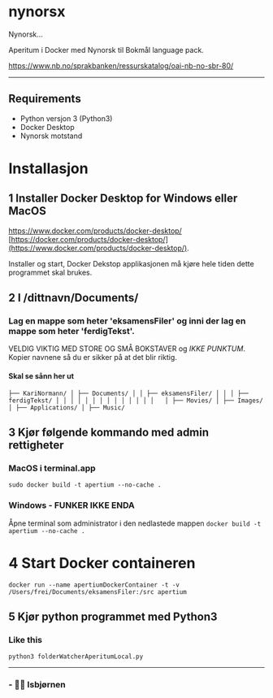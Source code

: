 # nynorsx

Nynorsk...

Aperitum i Docker med Nynorsk til Bokmål language pack.

https://www.nb.no/sprakbanken/ressurskatalog/oai-nb-no-sbr-80/

---

## Requirements

-   Python versjon 3 (Python3)
-   Docker Desktop
-   Nynorsk motstand

# Installasjon

## 1 Installer Docker Desktop for Windows eller MacOS

https://www.docker.com/products/docker-desktop/
[https://docker.com/products/docker-desktop/](https://www.docker.com/products/docker-desktop/).

Installer og start, Docker Dekstop applikasjonen må kjøre hele tiden dette programmet skal brukes.

## 2 I /dittnavn/Documents/

### Lag en mappe som heter 'eksamensFiler' og inni der lag en mappe som heter 'ferdigTekst'.

VELDIG VIKTIG MED STORE OG SMÅ BOKSTAVER og _IKKE PUNKTUM_. Kopier navnene så du er sikker på at det blir riktig.

#### Skal se sånn her ut
`
├── KariNormann/
│ ├── Documents/
│ │ ├── eksamensFiler/
│ │ │ ├── ferdigTekst/
│ │ │ │
│ │ │ │
│ │ │ │
│ │  
│ ├── Movies/
│ ├── Images/
│ ├── Applications/
│ ├── Music/
`
## 3 Kjør følgende kommando med admin rettigheter

### MacOS i terminal.app

`sudo docker build -t apertium --no-cache .`

### Windows - FUNKER IKKE ENDA

Åpne terminal som administrator i den nedlastede mappen
`docker build -t apertium --no-cache .`

# 4 Start Docker containeren

`docker run --name apertiumDockerContainer -t -v /Users/frei/Documents/eksamensFiler:/src apertium`

## 5 Kjør python programmet med Python3

### Like this

`python3 folderWatcherAperitumLocal.py`

---

### - 🐻‍❄️ Isbjørnen
